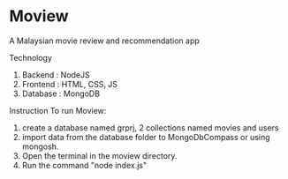 # Moview
A Malaysian movie review and recommendation app

Technology
1. Backend : NodeJS
2. Frontend : HTML, CSS, JS
3. Database : MongoDB

Instruction
To run Moview:
1. create a database named grprj, 2 collections named movies and users
2. import data from the database folder to MongoDbCompass or using mongosh.
3. Open the terminal in the moview directory.
4. Run the command "node index.js"



